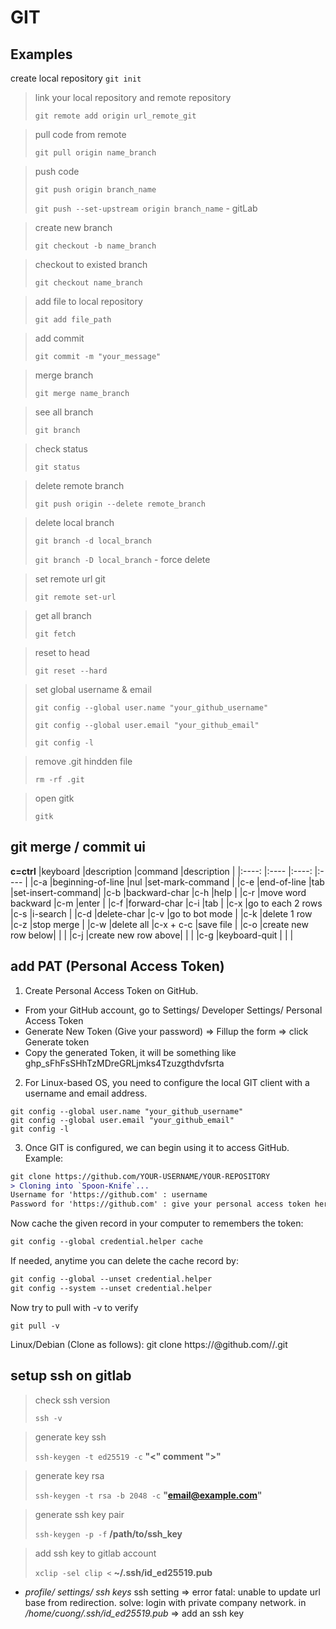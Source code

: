 # GIT

## Examples

create local repository
`git init`

> link your local repository and remote repository
>
> `git remote add origin url_remote_git`

> pull code from remote
>
> `git pull origin name_branch`

> push code
>
> `git push origin branch_name`
>
> `git push --set-upstream origin branch_name` - gitLab

> create new branch
>
> `git checkout -b name_branch`

> checkout to existed branch
>
> `git checkout name_branch`

> add file to local repository
>
> `git add file_path`

> add commit
>
> `git commit -m "your_message"`

> merge branch
>
> `git merge name_branch`

> see all branch
>
> `git branch`

> check status
>
> `git status`

> delete remote branch
>
> `git push origin --delete remote_branch`

> delete local branch
>
> `git branch -d local_branch`
>
> `git branch -D local_branch` - force delete

> set remote url git
>
> `git remote set-url`

> get all branch
>
> `git fetch`

> reset to head
>
> `git reset --hard`

> set global username & email
>
> `git config --global user.name "your_github_username"`
>
> `git config --global user.email "your_github_email"`
>
> `git config -l`

> remove .git hindden file
>
> `rm -rf .git`

> open gitk
>
> `gitk`

## git merge / commit ui

**c=ctrl**
|keyboard |description |command |description |
|:----: |:---- |:----: |:---- |
|c-a |beginning-of-line |nul |set-mark-command |
|c-e |end-of-line |tab |set-insert-command|
|c-b |backward-char |c-h |help |
|c-r |move word backward |c-m |enter |
|c-f |forward-char |c-i |tab |
|c-x |go to each 2 rows |c-s |i-search |
|c-d |delete-char |c-v |go to bot mode |
|c-k |delete 1 row |c-z |stop merge |
|c-w |delete all |c-x + c-c |save file |
|c-o |create new row below| | |
|c-j |create new row above| | |
|c-g |keyboard-quit | | |

## add PAT (Personal Access Token)

1. Create Personal Access Token on GitHub.

- From your GitHub account, go to Settings/ Developer Settings/ Personal Access Token
- Generate New Token (Give your password) => Fillup the form => click Generate token
- Copy the generated Token, it will be something like ghp_sFhFsSHhTzMDreGRLjmks4Tzuzgthdvfsrta

2. For Linux-based OS, you need to configure the local GIT client with a username and email address.

```
git config --global user.name "your_github_username"
git config --global user.email "your_github_email"
git config -l
```

3. Once GIT is configured, we can begin using it to access GitHub. Example:

```diff
git clone https://github.com/YOUR-USERNAME/YOUR-REPOSITORY
> Cloning into `Spoon-Knife`...
Username for 'https://github.com' : username
Password for 'https://github.com' : give your personal access token here
```

Now cache the given record in your computer to remembers the token:

```diff
git config --global credential.helper cache
```

If needed, anytime you can delete the cache record by:

```diff
git config --global --unset credential.helper
git config --system --unset credential.helper
```

Now try to pull with -v to verify

```
git pull -v
```

Linux/Debian (Clone as follows):
git clone https://<tokenhere>@github.com/<user>/<repo>.git

## setup ssh on gitlab

> check ssh version
>
> `ssh -v`

> generate key ssh
>
> `ssh-keygen -t ed25519 -c` **"<" comment ">"**

> generate key rsa
>
> `ssh-keygen -t rsa -b 2048 -c` **"email@example.com"**

> generate ssh key pair
>
> `ssh-keygen -p -f` **/path/to/ssh_key**

> add ssh key to gitlab account
>
> `xclip -sel clip <` **~/.ssh/id_ed25519.pub**

- _profile/ settings/ ssh keys_
  ssh setting => error fatal: unable to update url base from redirection.
  solve: login with private company network.
  in _/home/cuong/.ssh/id_ed25519.pub_ => add an ssh key
